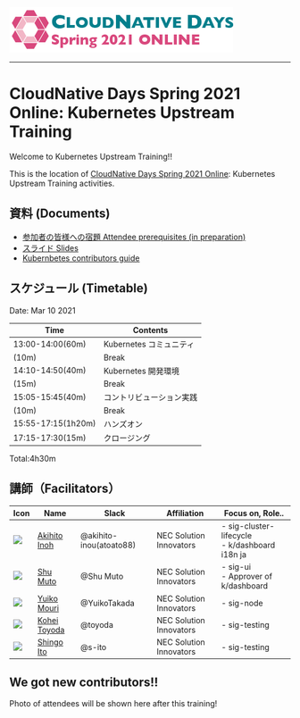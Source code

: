 [![CloudNative Days Spring 2021 Online](images/cndo2021.png)](https://event.cloudnativedays.jp/cndo2021)

---

# CloudNative Days Spring 2021 Online: Kubernetes Upstream Training

Welcome to Kubernetes Upstream Training!!

This is the location of [CloudNative Days Spring 2021 Online](https://event.cloudnativedays.jp/cndo2021): Kubernetes Upstream Training activities.

## 資料 (Documents)

* [参加者の皆様への宿題 Attendee prerequisites (in preparation)](../assets/attendee-prerequisites.md)
* [スライド Slides](../assets/slide.pdf)
* [Kubernbetes contributors guide](https://github.com/kubernetes/community/tree/master/contributors/guide)

## スケジュール (Timetable)

Date: Mar 10 2021

| Time | Contents | 
| ------------- | ------------- | 
| 13:00-14:00(60m) | Kubernetes コミュニティ | 
| (10m) | Break | 
| 14:10-14:50(40m) | Kubernetes 開発環境 | 
| (15m) | Break | 
| 15:05-15:45(40m) | コントリビューション実践 | 
| (10m) | Break | 
| 15:55-17:15(1h20m) | ハンズオン | 
| 17:15-17:30(15m) | クロージング | 

Total:4h30m

## 講師（Facilitators）

| Icon | Name | Slack | Affiliation | Focus on, Role.. |
| ------------- | ------------- | ------------- | ------------- | ------------- |
|<a href="https://github.com/atoato88"><img src="https://avatars.githubusercontent.com/u/748740?s=50"></a>| <a href="https://github.com/atoato88">Akihito Inoh</a> | @akihito-inou(atoato88) | NEC Solution Innovators | - sig-cluster-lifecycle<br> - k/dashboard i18n ja |
|<a href="https://github.com/shu-mutou"><img src="https://avatars.githubusercontent.com/u/12838129?s=50"></a>| <a href="https://github.com/shu-mutou">Shu Muto</a> | @Shu Muto | NEC Solution Innovators | - sig-ui<br> - Approver of k/dashboard |
|<a href="https://github.com/YuikoTakada"><img src="https://avatars.githubusercontent.com/u/6335296?s=50"></a>| <a href="https://github.com/YuikoTakada">Yuiko Mouri</a> | @YuikoTakada | NEC Solution Innovators | - sig-node |
|<a href="https://github.com/k-toyoda-pi"><img src="https://avatars.githubusercontent.com/u/26761953?s=50"></a>| <a href="https://github.com/k-toyoda-pi">Kohei Toyoda</a> | @toyoda | NEC Solution Innovators | - sig-testing |
|<a href="https://github.com/s-ito-ts"><img src="https://avatars.githubusercontent.com/u/42854771?s=50"></a>| <a href="https://github.com/s-ito-ts">Shingo Ito</a> | @s-ito | NEC Solution Innovators | - sig-testing |

## We got new contributors!! 

Photo of attendees will be shown here after this training!

